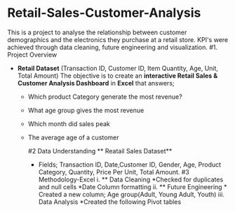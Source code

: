 # Retail-Sales-Customer-Analysis
This is a project to analyse the relationship between customer demographics and the electronics they purchase at a retail store. KPI's were achieved through data cleaning, future engineering and visualization.
#1. Project Overview
* **Retail Dataset** (Transaction ID, Customer ID, Item Quantity, Age, Unit, Total Amount)
  The objective is to create an **interactive Retail Sales & Customer Analysis Dashboard** in **Excel** that answers;
  * Which product Category generate the most revenue?
  * What age group gives the most revenue
  * Which month did sales peak
  * The average age of a customer

    #2 Data Understanding
    ** Reatail Sales Dataset**
    * Fields; Transaction ID, Date,Customer ID, Gender, Age, Product Category, Quantity, Price Per Unit, Total Amount.
  #3 Methodology-Excel
     i. ** Data Cleaning
         *Checked for duplicates and null cells
         *Date Column formatting
      ii. ** Future Engineering
           * Created a new column; Age group(Adult, Young Adult, Youth)
      iii. Data Analysis
         *Created the following Pivot tables
      
    
